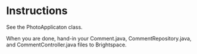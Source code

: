 # Instructions

See the PhotoApplicaton class.

When you are done, hand-in your Comment.java, CommentRepository.java, and CommentController.java files to Brightspace.
